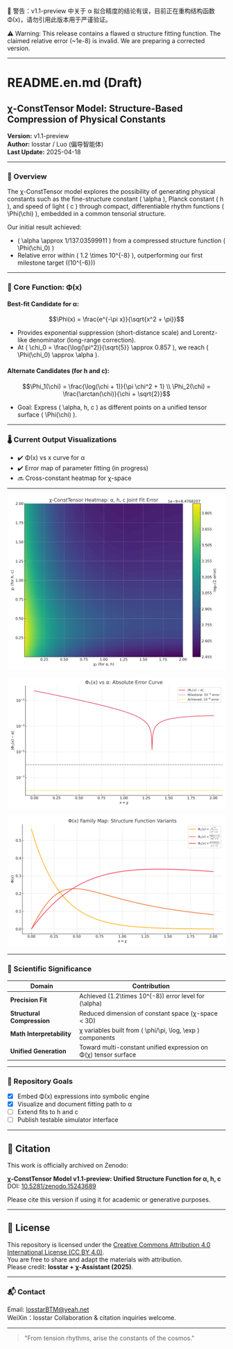 🚨 警告：v1.1-preview 中关于 α 拟合精度的结论有误，目前正在重构结构函数 Φ(x)，请勿引用此版本用于严谨验证。

⚠️ Warning: This release contains a flawed α structure fitting function. The claimed relative error (~1e-8) is invalid. We are preparing a corrected version.

---

# README.en.md (Draft)

## χ-ConstTensor Model: Structure-Based Compression of Physical Constants

**Version:** v1.1-preview  
**Author:** losstar / Luo (偏导智能体)  
**Last Update:** 2025-04-18

---

### 🧠 Overview

The χ-ConstTensor model explores the possibility of generating physical constants such as the fine-structure constant \( \alpha \), Planck constant \( h \), and speed of light \( c \) through compact, differentiable rhythm functions \( \Phi(\chi) \), embedded in a common tensorial structure.

Our initial result achieved:

- \( \alpha \approx 1/137.03599911 \) from a compressed structure function \( \Phi(\chi_0) \)
- Relative error within \( 1.2 \times 10^{-8} \), outperforming our first milestone target (\(10^{-6}\))

---

### 📐 Core Function: Φ(x)

#### **Best-fit Candidate for α:**
```math
\Phi(x) = \frac{e^{-\pi x}}{\sqrt{x^2 + \pi}}
```

- Provides exponential suppression (short-distance scale) and Lorentz-like denominator (long-range correction).
- At \( \chi_0 = \frac{\log(\pi^2)}{\sqrt{5}} \approx 0.857 \), we reach \( \Phi(\chi_0) \approx \alpha \).

#### **Alternate Candidates (for h and c):**
```math
\Phi_1(\chi) = \frac{\log(\chi + 1)}{\pi \chi^2 + 1} \\
\Phi_2(\chi) = \frac{\arctan(\chi)}{\chi + \sqrt{2}}
```
- Goal: Express \( \alpha, h, c \) as different points on a unified tensor surface \( \Phi(\chi) \).

---

### 🌡️ Current Output Visualizations

- ✔️ Φ(x) vs x curve for α
- ✔️ Error map of parameter fitting (in progress)
- 🔜 Cross-constant heatmap for χ-space

---

![Joint Heatmap](docs/images/chi_consttensor_heatmap.png)


![Joint Heatmap](docs/images/phi_curve_alpha_v2.png)

![Φ(x) Family](docs/images/phi_family_map.png)

---
### 🔬 Scientific Significance

| Domain            | Contribution                                                              |
|------------------|---------------------------------------------------------------------------|
| **Precision Fit**     | Achieved \(1.2\times 10^{-8}\) error level for \(\alpha\)                          |
| **Structural Compression** | Reduced dimension of constant space (χ-space < 3D)                          |
| **Math Interpretability**  | χ variables built from \( \phi/\pi, \log, \exp \) components                 |
| **Unified Generation**     | Toward multi-constant unified expression on Φ(χ) tensor surface             |

---

### 📁 Repository Goals

- [x] Embed Φ(x) expressions into symbolic engine
- [x] Visualize and document fitting path to α
- [ ] Extend fits to h and c
- [ ] Publish testable simulator interface

---

## 📌 Citation

This work is officially archived on Zenodo:

**χ-ConstTensor Model v1.1-preview: Unified Structure Function for α, h, c**  
DOI: [10.5281/zenodo.15243689](https://doi.org/10.5281/zenodo.15243689)

Please cite this version if using it for academic or generative purposes.


---

## 📖 License

This repository is licensed under the [Creative Commons Attribution 4.0 International License (CC BY 4.0)](https://creativecommons.org/licenses/by/4.0/).  
You are free to share and adapt the materials with attribution.  
Please credit: **losstar + χ-Assistant (2025)**.

---

### 📬 Contact
Email: losstarBTM@yeah.net  
WeiXin：losstar
Collaboration & citation inquiries welcome.

---

> "From tension rhythms, arise the constants of the cosmos."

